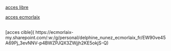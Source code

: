 [acces libre]( )
<br>

[acces ecmorlaix](https://ecmorlaix-my.sharepoint.com/:w:/g/personal/delphine_nunez_ecmorlaix_fr/Efl59RL84PVEvNchQ0F5mdwBt2Oopx3PFoHbOkJWpbciOw?e=KHQIjW )
 

<br> 
[acces cible]( https://ecmorlaix-my.sharepoint.com/:w:/g/personal/delphine_nunez_ecmorlaix_fr/EW90ve45A69Pj_3evNNV-p4BWZPJQX3ZWjjh2KE5okjS-Q)

